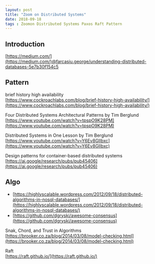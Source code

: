 ```yaml
---
layout: post
title: "Zoom on Distributed Systems"
date: 2018-09-18
tags : Zoomon Distributed Systems Paxos Raft Pattern
---
```



## Introduction  

[https://medium.com/](https://medium.com/)@farcasiu.george/understanding-distributed-databases-5e7b30f154c5

## Pattern 

brief history high availability    
[https://www.cockroachlabs.com/blog/brief-history-high-availability/](https://www.cockroachlabs.com/blog/brief-history-high-availability/)

Four Distributed Systems Architectural Patterns by Tim Berglund    
[https://www.youtube.com/watch?v=tpspO9K28PM](https://www.youtube.com/watch?v=tpspO9K28PM)

Distributed Systems in One Lesson by Tim Berglund    
[https://www.youtube.com/watch?v=Y6Ev8GIlbxc](https://www.youtube.com/watch?v=Y6Ev8GIlbxc)

Design patterns for container-based distributed systems    
[https://ai.google/research/pubs/pub45406](https://ai.google/research/pubs/pub45406)


## Algo   

* [https://highlyscalable.wordpress.com/2012/09/18/distributed-algorithms-in-nosql-databases/](https://highlyscalable.wordpress.com/2012/09/18/distributed-algorithms-in-nosql-databases/)
* [https://github.com/dgryski/awesome-consensus](https://github.com/dgryski/awesome-consensus)

Snak, Chord, and Trust in Algorithms    
[https://brooker.co.za/blog/2014/03/08/model-checking.html](https://brooker.co.za/blog/2014/03/08/model-checking.html)

Raft   
[https://raft.github.io/](https://raft.github.io/)
